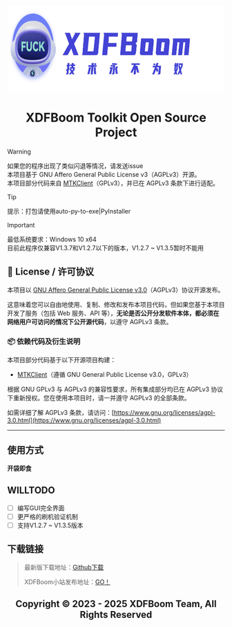 <div align="center">
<a><img src="./logo_light_theme.png" width="800" height="200" alt="XDFBoom Toolkit Open Source Project"></a>

# XDFBoom Toolkit Open Source Project
</div>

> [!WARNING]
> 如果您的程序出现了类似闪退等情况，请发送issue<br>
> 本项目基于 GNU Affero General Public License v3（AGPLv3）开源。<br>
> 本项目部分代码来自 [MTKClient](https://github.com/bkerler/mtkclient)（GPLv3），并已在 AGPLv3 条款下进行适配。

> [!TIP]
> 提示：打包请使用auto-py-to-exe|PyInstaller

> [!IMPORTANT]  
> 最低系统要求：Windows 10 x64<br>
> 目前此程序仅兼容V1.3.7和V1.2.7以下的版本，V1.2.7 ~ V1.3.5暂时不能用

## 📄 License / 许可协议

本项目以 [GNU Affero General Public License v3.0](https://www.gnu.org/licenses/agpl-3.0.html)（AGPLv3）协议开源发布。

这意味着您可以自由地使用、复制、修改和发布本项目代码，但如果您基于本项目开发了服务（包括 Web 服务、API 等），**无论是否公开分发软件本体，都必须在网络用户可访问的情况下公开源代码**，以遵守 AGPLv3 条款。

### 📦 依赖代码及衍生说明

本项目部分代码基于以下开源项目构建：

- [MTKClient](https://github.com/bkerler/mtkclient)（遵循 GNU General Public License v3.0，GPLv3）

根据 GNU GPLv3 与 AGPLv3 的兼容性要求，所有集成部分均已在 AGPLv3 协议下重新授权。您在使用本项目时，请一并遵守 AGPLv3 的全部条款。

如需详细了解 AGPLv3 条款，请访问：[https://www.gnu.org/licenses/agpl-3.0.html](https://www.gnu.org/licenses/agpl-3.0.html)

---


## 使用方式

**开袋即食**

## WILLTODO
- [ ] 编写GUI完全界面
- [ ] 更严格的刷机验证机制
- [ ] 支持V1.2.7 ~ V1.3.5版本

## 下载链接
> 最新版下载地址：[Github下载](https://github.com/Folralorwns/XDFBoom_Toolkit/releases)
>
> XDFBoom小站发布地址：[GO！](https://blog.xdfboom.com)
<div align="center">

## Copyright © 2023 - 2025 XDFBoom Team, All Rights Reserved
</div>